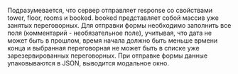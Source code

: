 Подразумевается, что сервер отправляет response со свойствами tower, floor, rooms и booked. booked представляет собой массив уже занятых переговорных. 
Для отправки формы необходимо заполнить все поля (комментарий - необязательное поле), учитывая, что дата не может быть в прошлом, время начала должно быть меньше врмени конца и выбранная переговорная не может быть в списке уже зарезервированных переговорных. 
При отправке формы данные упаковываются в JSON, выводится модальное окно. 
